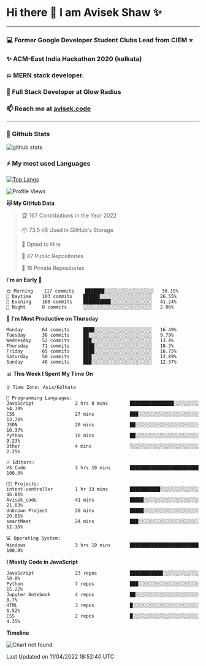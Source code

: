 # Hi there 👋 I am Avisek Shaw ✨

---
### :computer: Former Google Developer Student Clubs Lead from CIEM :star: 
###  ✨ ACM-East India Hackathon 2020 (kolkata)
###  :boom: MERN stack developer.
###  🔭 Full Stack Developer at Glow Radius
###  📫 Reach me at [avisek.code](https://avisekcode.netlify.app/)
---
### 🌱 Github Stats
![github stats](https://github-readme-stats.vercel.app/api?username=shawavisek35&count_private=true&show_icons=true&bg_color=315,48c6ef,6f86d6&title_color=ffffff&text_color=ffffff&icon_color=ee609c)
### ⚡ My most used Languages 
<!--![github stats](https://github-readme-stats.vercel.app/api?username=shawavisek35&show_icons=true&theme=radical)-->
[![Top Langs](https://github-readme-stats.vercel.app/api/top-langs/?username=shawavisek35&layout=compact)](https://github.com/shawavisek35)
<!--START_SECTION:waka-->
![Profile Views](http://img.shields.io/badge/Profile%20Views-0-blue)

**🐱 My GitHub Data** 

> 🏆 167 Contributions in the Year 2022
 > 
> 📦 73.5 kB Used in GitHub's Storage 
 > 
> 💼 Opted to Hire
 > 
> 📜 47 Public Repositories 
 > 
> 🔑 16 Private Repositories  
 > 
**I'm an Early 🐤** 

```text
🌞 Morning    117 commits    ███████░░░░░░░░░░░░░░░░░░   30.15% 
🌆 Daytime    103 commits    ██████░░░░░░░░░░░░░░░░░░░   26.55% 
🌃 Evening    160 commits    ██████████░░░░░░░░░░░░░░░   41.24% 
🌙 Night      8 commits      ░░░░░░░░░░░░░░░░░░░░░░░░░   2.06%

```
📅 **I'm Most Productive on Thursday** 

```text
Monday       64 commits     ████░░░░░░░░░░░░░░░░░░░░░   16.49% 
Tuesday      38 commits     ██░░░░░░░░░░░░░░░░░░░░░░░   9.79% 
Wednesday    52 commits     ███░░░░░░░░░░░░░░░░░░░░░░   13.4% 
Thursday     71 commits     ████░░░░░░░░░░░░░░░░░░░░░   18.3% 
Friday       65 commits     ████░░░░░░░░░░░░░░░░░░░░░   16.75% 
Saturday     50 commits     ███░░░░░░░░░░░░░░░░░░░░░░   12.89% 
Sunday       48 commits     ███░░░░░░░░░░░░░░░░░░░░░░   12.37%

```


📊 **This Week I Spent My Time On** 

```text
⌚︎ Time Zone: Asia/Kolkata

💬 Programming Languages: 
JavaScript               2 hrs 8 mins        ████████████████░░░░░░░░░   64.39% 
CSS                      27 mins             ███░░░░░░░░░░░░░░░░░░░░░░   13.76% 
JSON                     20 mins             ██░░░░░░░░░░░░░░░░░░░░░░░   10.37% 
Python                   18 mins             ██░░░░░░░░░░░░░░░░░░░░░░░   9.23% 
Other                    4 mins              ░░░░░░░░░░░░░░░░░░░░░░░░░   2.25%

🔥 Editors: 
VS Code                  3 hrs 19 mins       █████████████████████████   100.0%

🐱‍💻 Projects: 
intent-controller        1 hr 33 mins        ███████████░░░░░░░░░░░░░░   46.81% 
Avisek_code              41 mins             █████░░░░░░░░░░░░░░░░░░░░   21.03% 
Unknown Project          39 mins             █████░░░░░░░░░░░░░░░░░░░░   20.01% 
smartMeet                24 mins             ███░░░░░░░░░░░░░░░░░░░░░░   12.15%

💻 Operating System: 
Windows                  3 hrs 19 mins       █████████████████████████   100.0%

```

**I Mostly Code in JavaScript** 

```text
JavaScript               23 repos            ████████████░░░░░░░░░░░░░   50.0% 
Python                   7 repos             ███░░░░░░░░░░░░░░░░░░░░░░   15.22% 
Jupyter Notebook         4 repos             ██░░░░░░░░░░░░░░░░░░░░░░░   8.7% 
HTML                     3 repos             █░░░░░░░░░░░░░░░░░░░░░░░░   6.52% 
CSS                      2 repos             █░░░░░░░░░░░░░░░░░░░░░░░░   4.35%

```


**Timeline**

![Chart not found](https://raw.githubusercontent.com/shawavisek35/shawavisek35/master/charts/bar_graph.png) 


 Last Updated on 11/04/2022 18:52:40 UTC
<!--END_SECTION:waka-->
